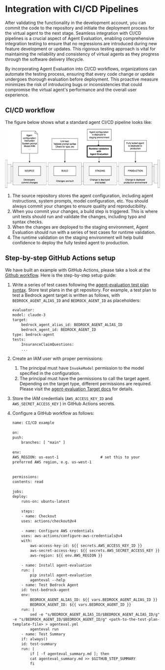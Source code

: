 # Integration with CI/CD Pipelines

After validating the functionality in the development account, you can commit the code to the repository and initiate the deployment process for the virtual agent to the next stage. Seamless integration with CI/CD pipelines is a crucial aspect of Agent Evaluation, enabling comprehensive integration testing to ensure that no regressions are introduced during new feature development or updates. This rigorous testing approach is vital for maintaining the reliability and consistency of virtual agents as they progress through the software delivery lifecycle.

By incorporating Agent Evaluation into CI/CD workflows, organizations can automate the testing process, ensuring that every code change or update undergoes thorough evaluation before deployment. This proactive measure minimizes the risk of introducing bugs or inconsistencies that could compromise the virtual agent's performance and the overall user experience.

## CI/CD workflow

The figure below shows what a standard agent CI/CD pipeline looks like:

![cicd concept](cicd.png)

1.	The source repository stores the agent configuration, including agent instructions, system prompts, model configuration, etc. You should always commit your changes to ensure quality and reproducibility.
2.	When you commit your changes, a build step is triggered. This is where unit tests should run and validate the changes, including typo and syntax checks.
3.	When the changes are deployed to the staging environment, Agent Evaluation should run with a series of test cases for runtime validation.
4.	The runtime validation on the staging environment will help build confidence to deploy the fully tested agent to production.

## Step-by-step GitHub Actions setup

We have built an example with GitHub Actions, please take a look at the [Github workflow](https://github.com/awslabs/agent-evaluation/actions/workflows/cicd-demo.yml). Here is the step-by-step setup guide:

1.	Write a series of test cases following the [agent-evaluation test plan syntax](../user_guide.md). Store test plans in the git repository. For example, a test plan to test a Bedrock agent target is written as follows, with `BEDROCK_AGENT_ALIAS_ID` and `BEDROCK_AGENT_ID` as placeholders:

    ```
    evaluator:
    model: claude-3
    target:
        bedrock_agent_alias_id: BEDROCK_AGENT_ALIAS_ID
        bedrock_agent_id: BEDROCK_AGENT_ID
    type: bedrock-agent
    tests:
        InsuranceClaimQuestions:
        ...
    ```

2.	Create an IAM user with proper permissions:
    1. The principal must have `InvokeModel` permission to the model specified in the configuration.
    2. The principal must have the permissions to call the target agent. Depending on the target type, different permissions are required. Please visit the [agent-evaluation Target docs](../targets/index.md) for details.
3.	Store the IAM credentials (`AWS_ACCESS_KEY_ID` and `AWS_SECRET_ACCESS_KEY`  ) in GitHub Actions secrets. 
4.	Configure a GitHub workflow  as follows:
    ```
    name: CI/CD example

    on:
    push:
        branches: [ "main" ]

    env:
    AWS_REGION: us-east-1                   # set this to your preferred AWS region, e.g. us-west-1
    

    permissions:
    contents: read

    jobs:
    deploy:
        runs-on: ubuntu-latest

        steps:
        - name: Checkout
        uses: actions/checkout@v4

        - name: Configure AWS credentials
        uses: aws-actions/configure-aws-credentials@v4
        with:
            aws-access-key-id: ${{ secrets.AWS_ACCESS_KEY_ID }}
            aws-secret-access-key: ${{ secrets.AWS_SECRET_ACCESS_KEY }}
            aws-region: ${{ env.AWS_REGION }}

        - name: Install agent-evaluation
        run: |
            pip install agent-evaluation
            agenteval --help
        - name: Test Bedrock Agent
        id: test-bedrock-agent
        env:
            BEDROCK_AGENT_ALIAS_ID: ${{ vars.BEDROCK_AGENT_ALIAS_ID }}
            BEDROCK_AGENT_ID: ${{ vars.BEDROCK_AGENT_ID }}
        run: |
            sed -e "s/BEDROCK_AGENT_ALIAS_ID/$BEDROCK_AGENT_ALIAS_ID/g" -e "s/BEDROCK_AGENT_ID/$BEDROCK_AGENT_ID/g" <path-to-the-test-plan-template-file> > agenteval.yml
            agenteval run
        - name: Test Summary
        if: always()
        id: test-summary
        run: |
            if [ -f agenteval_summary.md ]; then
            cat agenteval_summary.md >> $GITHUB_STEP_SUMMARY
            fi
    ```

